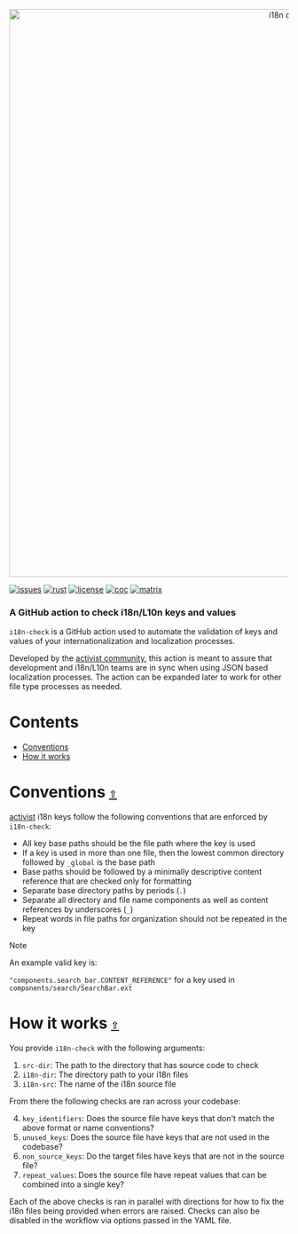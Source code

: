 <div align="center">
  <a href="https://github.com/activist-org/i18n-check-action"><img src="https://raw.githubusercontent.com/activist-org/i18n-check-action/main/.github/resources/i18nCheckGitHubBanner.png" width=1024 alt="i18n check logo"></a>
</div>

[![issues](https://img.shields.io/github/issues/activist-org/i18n-check-action?label=%20&logo=github)](https://github.com/activist-org/i18n-check-action/issues)
[![rust](https://img.shields.io/badge/Rust%201.80.1-CE412B.svg?logo=rust&logoColor=ffffff)](#tech-stack)
[![license](https://img.shields.io/github/license/activist-org/i18n-check-action.svg?label=%20)](https://github.com/activist-org/i18n-check-action/blob/main/LICENSE.txt)
[![coc](https://img.shields.io/badge/Contributor%20Covenant-ff69b4.svg)](https://github.com/activist-org/i18n-check-action/blob/main/.github/CODE_OF_CONDUCT.md)
[![matrix](https://img.shields.io/badge/Matrix-000000.svg?logo=matrix&logoColor=ffffff)](https://matrix.to/#/#activist_community:matrix.org)

### A GitHub action to check i18n/L10n keys and values

`i18n-check` is a GitHub action used to automate the validation of keys and values of your internationalization and localization processes.

Developed by the [activist community](https://github.com/activist-org), this action is meant to assure that development and i18n/L10n teams are in sync when using JSON based localization processes. The action can be expanded later to work for other file type processes as needed.

<a id="contents"></a>

# **Contents**

- [Conventions](#contentions)
- [How it works](#how-it-works)

<a id="conventions"></a>

# Conventions [`⇧`](#contents)

[activist](https://github.com/activist-org/activist) i18n keys follow the following conventions that are enforced by `i18n-check`:

- All key base paths should be the file path where the key is used
- If a key is used in more than one file, then the lowest common directory followed by `_global` is the base path
- Base paths should be followed by a minimally descriptive content reference that are checked only for formatting
- Separate base directory paths by periods (`.`)
- Separate all directory and file name components as well as content references by underscores (`_`)
- Repeat words in file paths for organization should not be repeated in the key

> [!NOTE]
> An example valid key is:
>
> `"components.search_bar.CONTENT_REFERENCE"` for a key used in `components/search/SearchBar.ext`

<a id="how-it-works"></a>

# How it works [`⇧`](#contents)

You provide `i18n-check` with the following arguments:

1. `src-dir`: The path to the directory that has source code to check
2. `i18n-dir`: The directory path to your i18n files
3. `i18n-src`: The name of the i18n source file

From there the following checks are ran across your codebase:

4. `key_identifiers`: Does the source file have keys that don't match the above format or name conventions?
5. `unused_keys`: Does the source file have keys that are not used in the codebase?
6. `non_source_keys`: Do the target files have keys that are not in the source file?
7. `repeat_values`: Does the source file have repeat values that can be combined into a single key?

Each of the above checks is ran in parallel with directions for how to fix the i18n files being provided when errors are raised. Checks can also be disabled in the workflow via options passed in the YAML file.
